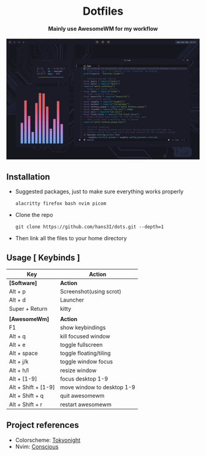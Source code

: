 <h1 align="center">Dotfiles</h1>
<h4 align="center">Mainly use AwesomeWM for my workflow</h4>

<p align="center">
  <img src="preview.png">
</p>

## Installation

- Suggested packages, just to make sure everything works properly

    ```
    alacritty firefox bash nvim picom
    ```

</details>

- Clone the repo

  ```
  git clone https://github.com/hans3I/dots.git --depth=1
  ```

- Then link all the files to your home directory

</details>

## Usage [ Keybinds ] 
| Key                                  | Action                     |
| -----                                | -----                      |
| **[Software]**                       | **Action**                 |
| Alt + p                              | Screenshot(using scrot)    |
| Alt + d                              | Launcher                   |
| Super + Return                       | kitty                      |
|                                      |                            |
| **[AwesomeWm]**                      | **Action**                 |
| F1                                   | show keybindings           |
| Alt + q                              | kill focused window        |
| Alt + e                              | toggle fullscreen          |
| Alt + space                          | toggle floating/tiling     |
| Alt + j/k                            | toggle window focus        |
| Alt + h/l                            | resize window              |
| Alt + [1-9]                          | focus desktop 1-9          |
| Alt + Shift + [1-9]                  | move window to desktop 1-9 |
| Alt + Shift + q                      | quit awesomewm             |
| Alt + Shift + r                      | restart awesomewm          |


## Project references
  - Colorscheme: [Tokyonight](https://github.com/folke/tokyonight.nvim)
  - Nvim: [Conscious](https://github.com/manas140/conscious)
